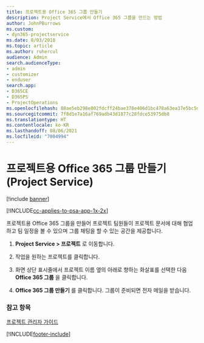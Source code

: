 ```yaml
---
title: 프로젝트용 Office 365 그룹 만들기
description: Project Service에서 Office 365 그룹을 만드는 방법
author: JohnPBurrows
ms.custom:
- dyn365-projectservice
ms.date: 8/03/2018
ms.topic: article
ms.author: ruhercul
audience: Admin
search.audienceType:
- admin
- customizer
- enduser
search.app:
- D365CE
- D365PS
- ProjectOperations
ms.openlocfilehash: 88ae5eb298e802fdcff24bae378e406d1bc478a63ea37e5bc5d477d137826877
ms.sourcegitcommit: 7f8d1e7a16af769adb43d1877c28fdce53975db8
ms.translationtype: HT
ms.contentlocale: ko-KR
ms.lasthandoff: 08/06/2021
ms.locfileid: "7004994"
---
```

# <a name="create-an-office-365-group-for-a-project-project-service"></a>프로젝트용 Office 365 그룹 만들기 (Project Service)

[!include [banner](../includes/psa-now-project-operations.md)]

[!INCLUDE[cc-applies-to-psa-app-1x-2x](../includes/cc-applies-to-psa-app-1x-2x.md)]

프로젝트용 Office 365 그룹을 만들어 프로젝트 팀원들이 프로젝트 문서에 대해 협업하고 팀 일정을 볼 수 있으며 그룹 채팅을 할 수 있는 공간을 제공합니다.  
  
1.  **Project Service > 프로젝트** 로 이동합니다.  
  
2.  작업을 원하는 프로젝트를 클릭합니다.  
  
3.  화면 상단 표시줄에서 프로젝트 이름 옆의 아래로 향하는 화살표를 선택한 다음 **Office 365 그룹** 을 클릭합니다.  
  
4.  **Office 365 그룹 만들기** 를 클릭합니다. 그룹이 준비되면 전자 메일을 받습니다.  
  
### <a name="see-also"></a>참고 항목  
 [프로젝트 관리자 가이드](../psa/project-manager-guide.md)


[!INCLUDE[footer-include](../includes/footer-banner.md)]